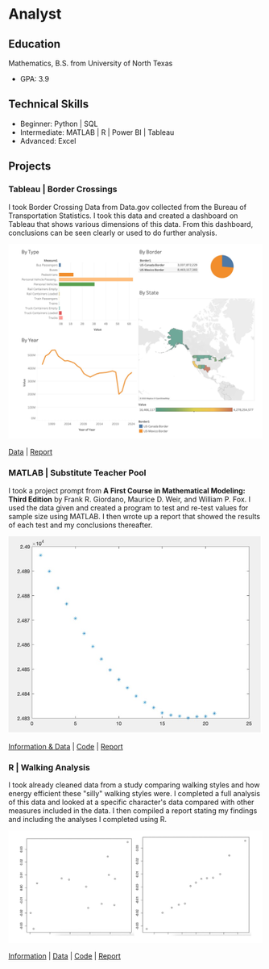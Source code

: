 # Analyst

## Education
Mathematics, B.S. from University of North Texas
- GPA: 3.9

## Technical Skills
- Beginner: Python | SQL
- Intermediate: MATLAB | R | Power BI | Tableau
- Advanced: Excel

## Projects
### **Tableau | Border Crossings**

I took Border Crossing Data from Data.gov collected from the Bureau of Transportation Statistics. I took this data and created a dashboard on Tableau that shows various dimensions of this data. From this dashboard, conclusions can be seen clearly or used to do further analysis. 

![Dashboard](https://github.com/gracevmath/gracevmath.github.io/blob/main/Tableau.jpg)

[Data](https://catalog.data.gov/dataset/border-crossing-entry-data-683ae)
| [Report](https://github.com/gracevmath/gracevmath.github.io/blob/main/Border%20Crossing%20Data.twb)

### **MATLAB | Substitute Teacher Pool**
  
I took a project prompt from **A First Course in Mathematical Modeling: Third Edition** by Frank R. Giordano, Maurice D. Weir, and William P. Fox. I used the data given and created a program to test and re-test values for sample size using MATLAB. I then wrote up a report that showed the results of each test and my conclusions thereafter. 

![Part D Graph](https://github.com/gracevmath/gracevmath.github.io/blob/main/D.jpg)

[Information & Data](https://github.com/gracevmath/gracevmath.github.io/blob/main/InformationM.pdf)
| [Code](https://github.com/gracevmath/gracevmath.github.io/blob/main/MATLAB%20project%20code.pdf)
| [Report](https://github.com/gracevmath/gracevmath.github.io/blob/main/modeling%20project.pdf)

### **R | Walking Analysis**

I took already cleaned data from a study comparing walking styles and how energy efficient these "silly" walking styles were. I completed a full analysis of this data and looked at a specific character's data compared with other measures included in the data. I then compiled a report stating my findings and including the analyses I completed using R. 

![Residuals Comparison](https://github.com/gracevmath/gracevmath.github.io/blob/main/QQcompare.jpeg)

[Information](https://github.com/gracevmath/gracevmath.github.io/blob/main/Information.pdf)
| [Data](https://github.com/gracevmath/gracevmath.github.io/blob/main/WalkData4650.csv)
| [Code](https://github.com/gracevmath/gracevmath.github.io/blob/main/WalkDataCode.txt)
| [Report](https://github.com/gracevmath/gracevmath.github.io/blob/main/stats%20final%20project.pdf)
